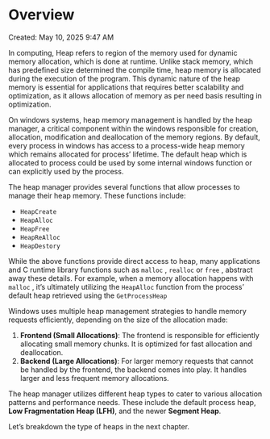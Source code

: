 # Overview

Created: May 10, 2025 9:47 AM

In computing, Heap refers to region of the memory used for dynamic memory allocation, which is done at runtime.  Unlike stack memory, which has predefined size determined the compile time, heap memory is allocated during the execution of the program. This dynamic nature of the heap memory is essential for applications that requires better scalability and optimization, as it allows allocation of memory as per need basis resulting in optimization. 

On windows systems, heap memory management is handled by the heap manager, a critical component within the windows responsible for creation, allocation, modification and deallocation of the memory regions. By default, every process in windows has access to a process-wide heap memory which remains allocated for process’ lifetime. The default heap which is allocated to process could be used by some internal windows function or can explicitly used by the process. 

The heap manager provides several functions that allow processes to manage their heap memory. These functions include:

- `HeapCreate`
- `HeapAlloc`
- `HeapFree`
- `HeapReAlloc`
- `HeapDestory`

While the above functions provide direct access to heap, many applications and C runtime library functions such as `malloc` , `realloc` or `free` , abstract away these details. For example, when a memory allocation happens with `malloc` , it’s ultimately utilizing the `HeapAlloc` function from the process’ default heap retrieved using the `GetProcessHeap` 

Windows uses multiple heap management strategies to handle memory requests efficiently, depending on the size of the allocation made:

1. **Frontend (Small Allocations)**: The frontend is responsible for efficiently allocating small memory chunks. It is optimized for fast allocation and deallocation.
2. **Backend (Large Allocations)**: For larger memory requests that cannot be handled by the frontend, the backend comes into play. It handles larger and less frequent memory allocations.

The heap manager utilizes different heap types to cater to various allocation patterns and performance needs. These include the default process heap, **Low Fragmentation Heap (LFH)**, and the newer **Segment Heap**.

Let’s breakdown the type of heaps in the next chapter.